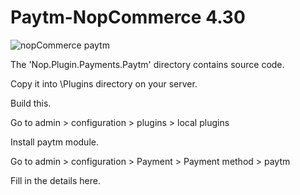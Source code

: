 # Paytm-NopCommerce 4.30

![nopCommerce paytm](https://cdn.iconscout.com/icon/free/png-512/paytm-226448.png)

The 'Nop.Plugin.Payments.Paytm' directory contains source code.

Copy it into \Plugins directory on your server.

Build this.

Go to admin > configuration > plugins > local plugins

Install paytm module.

Go to admin > configuration > Payment > Payment method > paytm

Fill in the details here.
